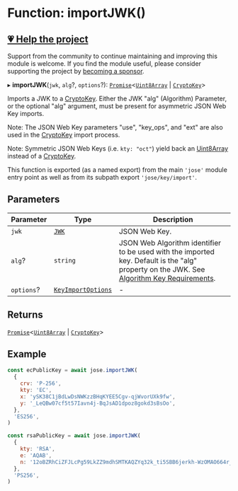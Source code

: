 # Function: importJWK()

## [💗 Help the project](https://github.com/sponsors/panva)

Support from the community to continue maintaining and improving this module is welcome. If you find the module useful, please consider supporting the project by [becoming a sponsor](https://github.com/sponsors/panva).

▸ **importJWK**(`jwk`, `alg`?, `options`?): [`Promise`](https://developer.mozilla.org/docs/Web/JavaScript/Reference/Global_Objects/Promise)\<[`Uint8Array`](https://developer.mozilla.org/docs/Web/JavaScript/Reference/Global_Objects/Uint8Array) \| [`CryptoKey`](https://developer.mozilla.org/docs/Web/API/CryptoKey)\>

Imports a JWK to a [CryptoKey](https://developer.mozilla.org/docs/Web/API/CryptoKey). Either the JWK "alg" (Algorithm) Parameter, or the optional
"alg" argument, must be present for asymmetric JSON Web Key imports.

Note: The JSON Web Key parameters "use", "key_ops", and "ext" are also used in the
[CryptoKey](https://developer.mozilla.org/docs/Web/API/CryptoKey) import process.

Note: Symmetric JSON Web Keys (i.e. `kty: "oct"`) yield back an [Uint8Array](https://developer.mozilla.org/docs/Web/JavaScript/Reference/Global_Objects/Uint8Array) instead of a
[CryptoKey](https://developer.mozilla.org/docs/Web/API/CryptoKey).

This function is exported (as a named export) from the main `'jose'` module entry point as well
as from its subpath export `'jose/key/import'`.

## Parameters

| Parameter | Type | Description |
| ------ | ------ | ------ |
| `jwk` | [`JWK`](../../../types/interfaces/JWK.md) | JSON Web Key. |
| `alg`? | `string` | JSON Web Algorithm identifier to be used with the imported key. Default is the "alg" property on the JWK. See [Algorithm Key Requirements](https://github.com/panva/jose/issues/210). |
| `options`? | [`KeyImportOptions`](../interfaces/KeyImportOptions.md) | - |

## Returns

[`Promise`](https://developer.mozilla.org/docs/Web/JavaScript/Reference/Global_Objects/Promise)\<[`Uint8Array`](https://developer.mozilla.org/docs/Web/JavaScript/Reference/Global_Objects/Uint8Array) \| [`CryptoKey`](https://developer.mozilla.org/docs/Web/API/CryptoKey)\>

## Example

```js
const ecPublicKey = await jose.importJWK(
  {
    crv: 'P-256',
    kty: 'EC',
    x: 'ySK38C1jBdLwDsNWKzzBHqKYEE5Cgv-qjWvorUXk9fw',
    y: '_LeQBw07cf5t57Iavn4j-BqJsAD1dpoz8gokd3sBsOo',
  },
  'ES256',
)

const rsaPublicKey = await jose.importJWK(
  {
    kty: 'RSA',
    e: 'AQAB',
    n: '12oBZRhCiZFJLcPg59LkZZ9mdhSMTKAQZYq32k_ti5SBB6jerkh-WzOMAO664r_qyLkqHUSp3u5SbXtseZEpN3XPWGKSxjsy-1JyEFTdLSYe6f9gfrmxkUF_7DTpq0gn6rntP05g2-wFW50YO7mosfdslfrTJYWHFhJALabAeYirYD7-9kqq9ebfFMF4sRRELbv9oi36As6Q9B3Qb5_C1rAzqfao_PCsf9EPsTZsVVVkA5qoIAr47lo1ipfiBPxUCCNSdvkmDTYgvvRm6ZoMjFbvOtgyts55fXKdMWv7I9HMD5HwE9uW839PWA514qhbcIsXEYSFMPMV6fnlsiZvQQ',
  },
  'PS256',
)
```
